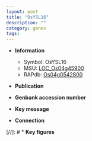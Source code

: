 ```yaml
---
layout: post
title: "OsYSL16"
description: ""
category: genes
tags: 
---
```


* **Information**  
    + Symbol: OsYSL16  
    + MSU: [LOC_Os04g45900](http://rice.uga.edu/cgi-bin/ORF_infopage.cgi?orf=LOC_Os04g45900)  
    + RAPdb: [Os04g0542800](http://rapdb.dna.affrc.go.jp/viewer/gbrowse_details/irgsp1?name=Os04g0542800)  

* **Publication**  

* **Genbank accession number**  

* **Key message**  

* **Connection**  

[//]: # * **Key figures**  


